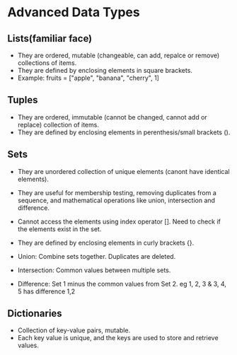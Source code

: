 # Advanced Data Types

## Lists(familiar face)
- They are ordered, mutable (changeable, can add, repalce or remove) collections of items. 
- They are defined by enclosing elements in square brackets.
- Example: fruits = ["apple", "banana", "cherry", 1]

## Tuples
- They are ordered, immutable (cannot be changed, cannot add or replace) collection of items.
- They are defined by enclosing elements in perenthesis/small brackets ().

## Sets
- They are unordered collection of unique elements (canont have identical elements).
- They are useful for membership testing, removing duplicates from a sequence, and mathematical operations like union, intersection and difference.
- Cannot access the elements using index operator []. Need to check if the elements exist in the set.
- They are defined by enclosing elements in curly brackets {}.

- Union: Combine sets together. Duplicates are deleted.
- Intersection: Common values between multiple sets.
- Difference: Set 1 minus the common values from Set 2. eg 1, 2, 3 & 3, 4, 5 has difference 1,2

## Dictionaries
- Collection of key-value pairs, mutable.
- Each key value is unique, and the keys are used to store and retrieve values.